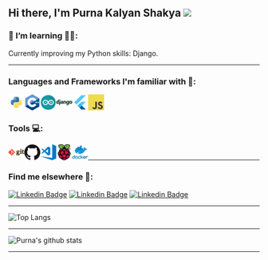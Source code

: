## Hi there, I'm Purna Kalyan Shakya <img src="https://media.giphy.com/media/hvRJCLFzcasrR4ia7z/giphy.gif" width="30px">

### 🌱 I’m learning  👨‍💻:
Currently improving my Python skills: Django.

****

### Languages and Frameworks I'm familiar with :page_with_curl::

<img align="left" alt="Python" width="32px" src="https://raw.githubusercontent.com/github/explore/80688e429a7d4ef2fca1e82350fe8e3517d3494d/topics/python/python.png" />
<img align="left" alt="C++" width="32px" src="https://raw.githubusercontent.com/github/explore/80688e429a7d4ef2fca1e82350fe8e3517d3494d/topics/cpp/cpp.png" />
<img align="left" alt="Arduino" width="32px" src="https://raw.githubusercontent.com/github/explore/80688e429a7d4ef2fca1e82350fe8e3517d3494d/topics/arduino/arduino.png" />
<img align="left" alt="Django" width="32px" src="https://raw.githubusercontent.com/github/explore/80688e429a7d4ef2fca1e82350fe8e3517d3494d/topics/django/django.png" />
<img align="left" alt="Flutter" width="32px" src="https://raw.githubusercontent.com/github/explore/80688e429a7d4ef2fca1e82350fe8e3517d3494d/topics/flutter/flutter.png" />
<img align="left" alt="JavaScript" width="32px" src="https://raw.githubusercontent.com/github/explore/80688e429a7d4ef2fca1e82350fe8e3517d3494d/topics/javascript/javascript.png" />

<br />
<br/ >

### Tools :computer::

<img align="left" alt="Git" width="32px" src="https://raw.githubusercontent.com/github/explore/80688e429a7d4ef2fca1e82350fe8e3517d3494d/topics/git/git.png" />
<img align="left" alt="GitHub" width="32px" src="https://raw.githubusercontent.com/github/explore/78df643247d429f6cc873026c0622819ad797942/topics/github/github.png" />
<img align="left" alt="Visual Studio Code" width="32px" src="https://raw.githubusercontent.com/github/explore/80688e429a7d4ef2fca1e82350fe8e3517d3494d/topics/visual-studio-code/visual-studio-code.png" />
<img align="left" alt="Raspberry Pi" width="32px" src="https://raw.githubusercontent.com/github/explore/80688e429a7d4ef2fca1e82350fe8e3517d3494d/topics/raspberry-pi/raspberry-pi.png" />
<img align="left" alt="Docker" width="32px" src="https://raw.githubusercontent.com/github/explore/80688e429a7d4ef2fca1e82350fe8e3517d3494d/topics/docker/docker.png" />

<br />

****

### Find me elsewhere :milky_way::

[![Linkedin Badge](https://img.shields.io/badge/LinkedIn-purnashakya-0e76a8?style=flat-square&logo=Linkedin&logoColor=0e76a8&link=https://www.linkedin.com/in/purnashakya/)](https://www.linkedin.com/in/purnashakya/)  [![Linkedin Badge](https://img.shields.io/badge/Facebook-landxcape09-3b5998?style=flat-square&logo=Facebook&logoColor=3b5998&link=https://www.linkedin.com/in/purnashakya/)](https://www.facebook.com/landxcape09)  [![Linkedin Badge](https://img.shields.io/badge/Instagram-landxcape09-red?style=flat-square&logo=Instagram&logoColor=red&link=https://www.linkedin.com/in/purnashakya/)](https://www.instagram.com/landxcape09/)

****

![Top Langs](https://github-readme-stats.vercel.app/api/top-langs/?username=landxcape&theme=radical&hide=html&exclude_repo=dmd2-animation_pt2,landxcape.github.io,landxcape,django-learn-2020)

****

![Purna's github stats](https://github-readme-stats.vercel.app/api?username=landxcape&show_icons=true&theme=radical&exclude_repo=landxcape&hide=contribs)

****
